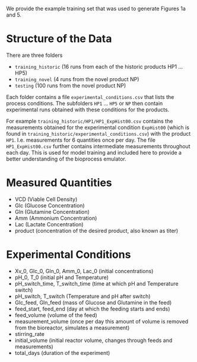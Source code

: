 
We provide the example training set that was used to generate Figures 1a and 5. 

# Structure of the Data
There are three folders
* `training_historic` (16 runs from each of the historic products HP1 ... HP5)
* `training_novel` (4 runs from the novel product NP)
* `testing` (100 runs from the novel product NP) 

Each folder contains a file `experimental_conditions.csv` that lists the process conditions. The subfolders `HP1` ... `HP5` or `NP` then contain experimental runs obtained with these conditions for the products. 

For example `training_historic/HP1/HP1_ExpHist00.csv` contains the measurements obtained for the experimental condition `ExpHist00` (which is found in `training_historic/experimental_conditions.csv`) with the product `HP1`. I.e. measurements for 6 quantities once per day. 
The file `HP1_ExpHist00.csv` further contains intermediate measurements throughout each day. This is used for model training and included here to provide a better understanding of the bioprocess emulator.

# Measured Quantities
* VCD (Viable Cell Density)
* Glc (Glucose Concentration)
* Gln (Glutamine Concentration)
* Amm (Ammonium Concentration)
* Lac (Lactate Concentration)
* product (concentration of the desired product, also known as titer)

# Experimental Conditions
* Xv_0, Glc_0, Gln_0, Amm_0, Lac_0 (initial concentrations)
* pH_0, T_0 (initial pH and Temperature)
* pH_switch_time, T_switch_time (time at which pH and Temperature switch)
* pH_switch, T_switch (Temperature and pH after switch)
* Glc_feed, Gln_feed (mass of Glucose and Glutamine in the feed)
* feed_start, feed_end (day at which the feeding starts and ends)
* feed_volume (volume of the feed)
* measurement_volume (once per day this amount of volume is removed from the bioreactor, simulates a measurement)
* stirring_rate 
* initial_volume (initial reactor volume, changes through feeds and measurements)
* total_days (duration of the experiment)


